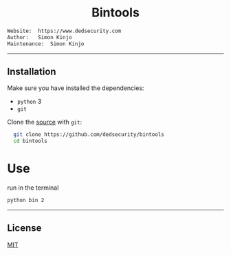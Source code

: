 <h1 align="center">Bintools</h1>

```bash
Website:  https://www.dedsecurity.com
Author:   Simon Kinjo
Maintenance:  Simon Kinjo
```
---

## Installation

Make sure you have installed the dependencies:

  * `python` 3
  * `git`

Clone the [source] with `git`:
 ```sh
   git clone https://github.com/dedsecurity/bintools
   cd bintools
   ```

 [source]: https://github.com/dedsecurity/bintools
 
 # Use
run in the terminal

```bash
python bin 2
```
---

## License
[MIT](https://opensource.org/licenses/MIT)

